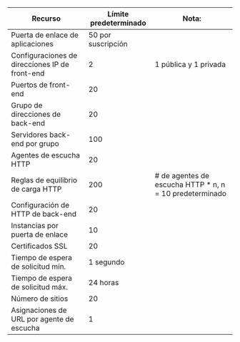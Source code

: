 | Recurso | Límite predeterminado | Nota: |
| --- | --- | --- |
| Puerta de enlace de aplicaciones |50 por suscripción | |
| Configuraciones de direcciones IP de front-end |2 |1 pública y 1 privada |
| Puertos de front-end |20 | | |
| Grupo de direcciones de back-end |20 | | |
| Servidores back-end por grupo |100 | |
| Agentes de escucha HTTP |20 | | |
| Reglas de equilibrio de carga HTTP |200 |# de agentes de escucha HTTP * n, n = 10 predeterminado |
| Configuración de HTTP de back-end |20 | |1 por grupo de direcciones de back-end |
| Instancias por puerta de enlace |10 | |
| Certificados SSL |20 | |1 por agentes de escucha HTTP |
| Tiempo de espera de solicitud mín. |1 segundo | |
| Tiempo de espera de solicitud máx. |24 horas | |
| Número de sitios |20 | |1 por agentes de escucha HTTP |
| Asignaciones de URL por agente de escucha |1 | |



<!--HONumber=Nov16_HO3-->


